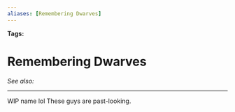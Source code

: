 ```yaml
---
aliases: [Remembering Dwarves]
---
```


**Tags:** 
# Remembering Dwarves
*See also:* 
___
WIP name lol
These guys are past-looking.